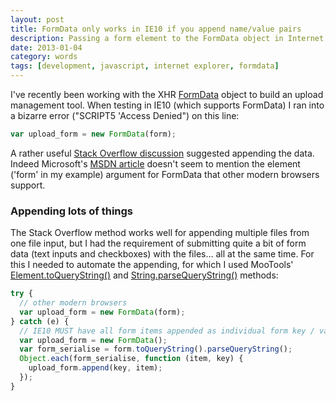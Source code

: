 ```yaml
---
layout: post
title: FormData only works in IE10 if you append name/value pairs
description: Passing a form element to the FormData object in Internet Explorer 10.
date: 2013-01-04
category: words
tags: [development, javascript, internet explorer, formdata]
---
```


I've recently been working with the XHR [FormData](https://developer.mozilla.org/en-US/docs/DOM/XMLHttpRequest/FormData) object to build an upload management tool. When testing in IE10 (which supports FormData) I ran into a bizarre error ("SCRIPT5 'Access Denied") on this line:

```javascript
var upload_form = new FormData(form);
```

A rather useful [Stack Overflow discussion](https://stackoverflow.com/questions/13123537/formdata-of-existing-form-fails-in-ie10-by-triggering-via-js) suggested appending the data. Indeed Microsoft's [MSDN article](https://msdn.microsoft.com/en-us/library/ie/hh772723%28v=vs.85%29.aspx) doesn't seem to mention the element ('form' in my example) argument for FormData that other modern browsers support.

### Appending lots of things

The Stack Overflow method works well for appending multiple files from one file input, but I had the requirement of submitting quite a bit of form data (text inputs and checkboxes) with the files… all at the same time. For this I needed to automate the appending, for which I used MooTools' [Element.toQueryString()](https://mootools.net/docs/core/Element/Element#Element:toQueryString) and [String.parseQueryString()](https://mootools.net/docs/more/Types/String.QueryString#String:parseQueryString) methods:

```javascript
try {
  // other modern browsers
  var upload_form = new FormData(form);
} catch (e) {
  // IE10 MUST have all form items appended as individual form key / value pairs
  var upload_form = new FormData();
  var form_serialise = form.toQueryString().parseQueryString();
  Object.each(form_serialise, function (item, key) {
    upload_form.append(key, item);
  });
}
```
